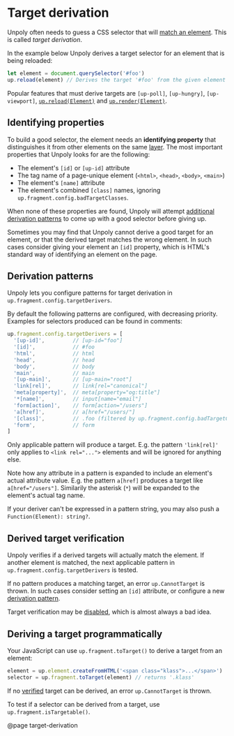 Target derivation
=================

Unpoly often needs to guess a CSS selector that will [match an element](/targeting-fragments). This is called *target derivation*.

In the example below Unpoly derives a target selector for an element that is being reloaded:

```js
let element = document.querySelector('#foo')
up.reload(element) // Derives the target '#foo' from the given element
```

Popular features that must derive targets are `[up-poll]`,  `[up-hungry]`, `[up-viewport]`, [`up.reload(Element)`](/up.reload) and [`up.render(Element)`](/up.render).



Identifying properties
----------------------

To build a good selector, the element needs an **identifying property** that distinguishes it from other elements on the same [layer](/up.layer). The most important properties that Unpoly looks for are the following:

- The element's `[id]` or `[up-id]` attribute
- The tag name of a page-unique element (`<html>`, `<head>`, `<body>`, `<main>`)
- The element's `[name]` attribute
- The element's combined `[class]` names, ignoring `up.fragment.config.badTargetClasses`.

When none of these properties are found, Unpoly will attempt [additional derivation patterns](#derivation-patterns) to come up with a good selector before giving up.

Sometimes you may find that Unpoly cannot derive a good target for an element, or that the derived target matches the wrong element. In such cases consider giving your element an `[id]` property, which is HTML's standard way of identifying an element on the page.


Derivation patterns
-------------------

Unpoly lets you configure patterns for target derivation in `up.fragment.config.targetDerivers`.

By default the following patterns are configured, with decreasing priority. Examples for selectors produced can be found in comments:

```js
up.fragment.config.targetDerivers = [
  '[up-id]',         // [up-id="foo"]
  '[id]',            // #foo
  'html',            // html
  'head',            // head
  'body',            // body
  'main',            // main
  '[up-main]',       // [up-main="root"]
  'link[rel]',       // link[rel="canonical"]
  'meta[property]',  // meta[property="og:title"]
  '*[name]',         // input[name="email"]
  'form[action]',    // form[action="/users"]
  'a[href]',         // a[href="/users/"]
  '[class]',         // .foo (filtered by up.fragment.config.badTargetClasses)
  'form',            // form
]
```

Only applicable pattern will produce a target. E.g. the pattern `'link[rel]'` only applies to `<link rel="...">` elements and will be ignored for anything else.

Note how any attribute in a pattern is expanded to include an element's actual attribute value. E.g. the pattern `a[href]` produces a target like `a[href="/users"]`.
Similarily the asterisk (`*`) will be expanded to the element's actual tag name. 

If your deriver can't be expressed in a pattern string, you may also push a `Function(Element): string?`.



Derived target verification
---------------------------

Unpoly verifies if a derived targets will actually match the element. If another element is matched, the next applicable pattern in `up.fragment.config.targetDerivers` is tested.

If no pattern produces a matching target, an error `up.CannotTarget` is thrown. In such cases consider setting an `[id]` attribute, or configure a new [derivation pattern](#derivation-patterns).

Target verification may be [disabled](/up.fragment.config#config.verifyDerivedTarget), which is almost always a bad idea.


Deriving a target programmatically
----------------------------------

Your JavaScript can use `up.fragment.toTarget()` to derive a target from an element:

```js
element = up.element.createFromHTML('<span class="klass">...</span>')
selector = up.fragment.toTarget(element) // returns '.klass'
```

If no [verified](#derived-target-verification) target can be derived, an error `up.CannotTarget` is thrown.

To test if a selector can be derived from a target, use `up.fragment.isTargetable()`.


@page target-derivation
